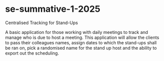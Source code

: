 # se-summative-1-2025

 Centralised Tracking for Stand-Ups

A basic application for those working with daily meetings to track and manage who is due to host a meeting. This application will allow the clients to pass their colleagues names, assign dates to which the stand-ups shall be ran on, pick a randomised name for the stand up host and the ability to export out the scheduling.                                                   
